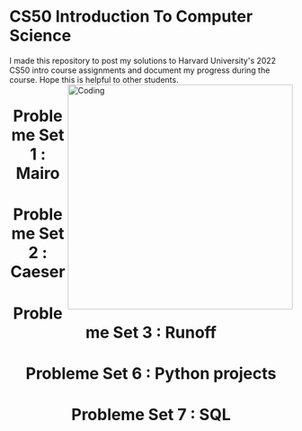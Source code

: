 # CS50 Introduction To Computer Science

I made this repository to post my solutions to Harvard University's 2022 CS50 
intro course assignments and document my progress during the course.
Hope this is helpful to other students.
<img align="right" alt="Coding" width="400" src="https://imgs.search.brave.com/cfeHe1QOPY10oB4BegAuAvplbAUYi3LFUgb1An8C_60/rs:fit:480:480:1/g:ce/aHR0cHM6Ly9tZWRp/YTIuZ2lwaHkuY29t/L21lZGlhLzhQam1V/ZVB0S0dOYlVBSUpr/Ui9naXBoeS5naWY.gif">
<h1 align="center">Probleme Set 1 : Mairo</h1>
<h1 align="center"> Probleme Set 2 : Caeser </h1>
<h1 align="center">Probleme Set 3 : Runoff</h1>
<h1 align="center">Probleme Set 6 : Python projects</h1>
<h1 align="center">Probleme Set 7 : SQL</h1>
